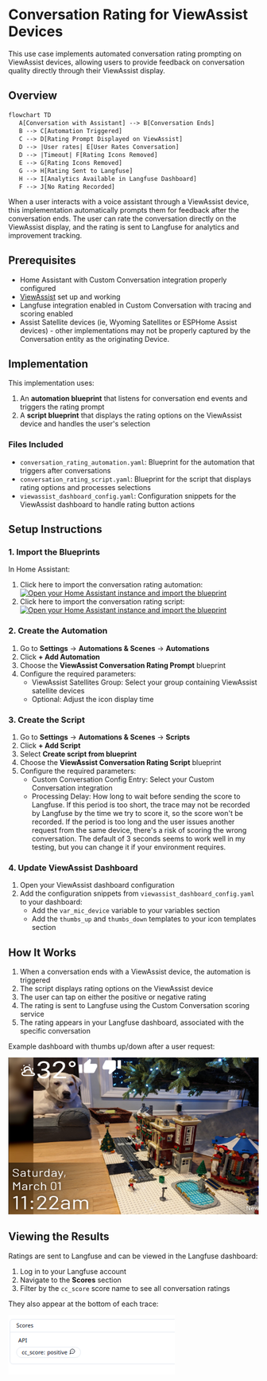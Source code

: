 # Conversation Rating for ViewAssist Devices

This use case implements automated conversation rating prompting on ViewAssist devices, allowing users to provide feedback on conversation quality directly through their ViewAssist display.

## Overview

```mermaid
flowchart TD
   A[Conversation with Assistant] --> B[Conversation Ends]
   B --> C[Automation Triggered]
   C --> D[Rating Prompt Displayed on ViewAssist]
   D --> |User rates| E[User Rates Conversation]
   D --> |Timeout| F[Rating Icons Removed]
   E --> G[Rating Icons Removed]
   G --> H[Rating Sent to Langfuse]
   H --> I[Analytics Available in Langfuse Dashboard]
   F --> J[No Rating Recorded]
```


When a user interacts with a voice assistant through a ViewAssist device, this implementation automatically prompts them for feedback after the conversation ends. The user can rate the conversation directly on the ViewAssist display, and the rating is sent to Langfuse for analytics and improvement tracking.

## Prerequisites

- Home Assistant with Custom Conversation integration properly configured
- [ViewAssist](https://dinki.github.io/View-Assist/) set up and working
- Langfuse integration enabled in Custom Conversation with tracing and scoring enabled
- Assist Satellite devices (ie, Wyoming Satellites or ESPHome Assist devices) - other implementations may not be properly captured by the Conversation entity as the originating Device.

## Implementation

This implementation uses:

1. An **automation blueprint** that listens for conversation end events and triggers the rating prompt
2. A **script blueprint** that displays the rating options on the ViewAssist device and handles the user's selection

### Files Included

- `conversation_rating_automation.yaml`: Blueprint for the automation that triggers after conversations
- `conversation_rating_script.yaml`: Blueprint for the script that displays rating options and processes selections
- `viewassist_dashboard_config.yaml`: Configuration snippets for the ViewAssist dashboard to handle rating button actions

## Setup Instructions

### 1. Import the Blueprints

In Home Assistant:

1. Click here to import the conversation rating automation:
[![Open your Home Assistant instance and import the blueprint](https://my.home-assistant.io/badges/blueprint_import.svg)](https://my.home-assistant.io/redirect/blueprint_import/?blueprint_url=https://github.com%2Fmichelle-avery%2Fcustom-conversation%2Fblob%2Fmain%2Fuse-cases%2Fconversation-rating-viewassist%2Fconversation_rating_automation.yaml)
2. Click here to import the conversation rating script:
[![Open your Home Assistant instance and import the blueprint](https://my.home-assistant.io/badges/blueprint_import.svg)](https://my.home-assistant.io/redirect/blueprint_import/?blueprint_url=https://github.com%2Fmichelle-avery%2Fcustom-conversation%2Fblob%2Fmain%2Fuse-cases%2Fconversation-rating-viewassist%2Fconversation_rating_script.yaml)

### 2. Create the Automation

1. Go to **Settings** → **Automations & Scenes** → **Automations**
2. Click **+ Add Automation**
4. Choose the **ViewAssist Conversation Rating Prompt** blueprint
5. Configure the required parameters:
   - ViewAssist Satellites Group: Select your group containing ViewAssist satellite devices
   - Optional: Adjust the icon display time

### 3. Create the Script

1. Go to **Settings** → **Automations & Scenes** → **Scripts**
2. Click **+ Add Script**
3. Select **Create script from blueprint**
4. Choose the **ViewAssist Conversation Rating Script** blueprint
5. Configure the required parameters:
   - Custom Conversation Config Entry: Select your Custom Conversation integration
   - Processing Delay: How long to wait before sending the score to Langfuse. If this period is too short, the trace may not be recorded by Langfuse by the time we try to score it, so the score won't be recorded. If the period is too long and the user issues another request from the same device, there's a risk of scoring the wrong conversation. The default of 3 seconds seems to work well in my testing, but you can change it if your environment requires.

### 4. Update ViewAssist Dashboard

1. Open your ViewAssist dashboard configuration
2. Add the configuration snippets from `viewassist_dashboard_config.yaml` to your dashboard:
   - Add the `var_mic_device` variable to your variables section
   - Add the `thumbs_up` and `thumbs_down` templates to your icon templates section

## How It Works

1. When a conversation ends with a ViewAssist device, the automation is triggered
2. The script displays rating options on the ViewAssist device
3. The user can tap on either the positive or negative rating
4. The rating is sent to Langfuse using the Custom Conversation scoring service
5. The rating appears in your Langfuse dashboard, associated with the specific conversation

Example dashboard with thumbs up/down after a user request:

![Example dashboard with thumbs up/down after a user request](screenshots/view_assist_thumbs_up_down.png)
## Viewing the Results

Ratings are sent to Langfuse and can be viewed in the Langfuse dashboard:

1. Log in to your Langfuse account
2. Navigate to the **Scores** section
3. Filter by the `cc_score` score name to see all conversation ratings

They also appear at the bottom of each trace:

![Screenshot of score in a Langfuse trace](screenshots/langfuse_trace_score.png)